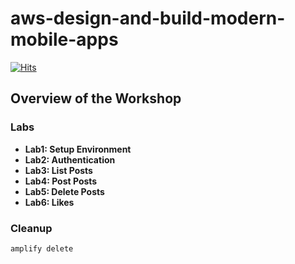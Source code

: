 # aws-design-and-build-modern-mobile-apps

[![Hits](https://hits.seeyoufarm.com/api/count/incr/badge.svg?url=https%3A%2F%2Fgithub.com%2Fkpiljoong%2Faws-amplify-ourstory-workshop&count_bg=%236ABA2D&title_bg=%23B21A1A&icon=&icon_color=%23E38B8B&title=hits&edge_flat=false)](https://github.com/kpiljoong/aws-amplify-ourstory-workshop)

## Overview of the Workshop

### Labs

* **Lab1: Setup Environment**
* **Lab2: Authentication**
* **Lab3: List Posts**
* **Lab4: Post Posts**
* **Lab5: Delete Posts**
* **Lab6: Likes**

### Cleanup

```shell
amplify delete
```